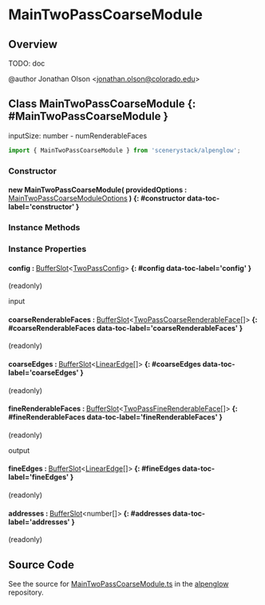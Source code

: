 # MainTwoPassCoarseModule

## Overview

TODO: doc

@author Jonathan Olson &lt;jonathan.olson@colorado.edu&gt;

## Class MainTwoPassCoarseModule {: #MainTwoPassCoarseModule }


inputSize: number - numRenderableFaces

```js
import { MainTwoPassCoarseModule } from 'scenerystack/alpenglow';
```
### Constructor

#### new MainTwoPassCoarseModule( providedOptions : <span style="font-weight: 400;">[MainTwoPassCoarseModuleOptions](../alpenglow/MainTwoPassCoarseModule.md#MainTwoPassCoarseModuleOptions)</span> ) {: #constructor data-toc-label='constructor' }

### Instance Methods



### Instance Properties

#### config : <span style="font-weight: 400;">[BufferSlot](../alpenglow/BufferSlot.md)&lt;[TwoPassConfig](../alpenglow/TwoPassConfig.md)&gt;</span> {: #config data-toc-label='config' }

(readonly)

input

#### coarseRenderableFaces : <span style="font-weight: 400;">[BufferSlot](../alpenglow/BufferSlot.md)&lt;[TwoPassCoarseRenderableFace](../alpenglow/TwoPassCoarseRenderableFace.md)[]&gt;</span> {: #coarseRenderableFaces data-toc-label='coarseRenderableFaces' }

(readonly)

#### coarseEdges : <span style="font-weight: 400;">[BufferSlot](../alpenglow/BufferSlot.md)&lt;[LinearEdge](../alpenglow/LinearEdge.md)[]&gt;</span> {: #coarseEdges data-toc-label='coarseEdges' }

(readonly)

#### fineRenderableFaces : <span style="font-weight: 400;">[BufferSlot](../alpenglow/BufferSlot.md)&lt;[TwoPassFineRenderableFace](../alpenglow/TwoPassFineRenderableFace.md)[]&gt;</span> {: #fineRenderableFaces data-toc-label='fineRenderableFaces' }

(readonly)

output

#### fineEdges : <span style="font-weight: 400;">[BufferSlot](../alpenglow/BufferSlot.md)&lt;[LinearEdge](../alpenglow/LinearEdge.md)[]&gt;</span> {: #fineEdges data-toc-label='fineEdges' }

(readonly)

#### addresses : <span style="font-weight: 400;">[BufferSlot](../alpenglow/BufferSlot.md)&lt;<span style="color: hsla(calc(var(--md-hue) + 180deg),80%,40%,1);">number</span>[]&gt;</span> {: #addresses data-toc-label='addresses' }

(readonly)



## Source Code

See the source for [MainTwoPassCoarseModule.ts](https://github.com/phetsims/alpenglow/blob/main/js/webgpu/modules/rasterize-two-pass/MainTwoPassCoarseModule.ts) in the [alpenglow](https://github.com/phetsims/alpenglow) repository.
